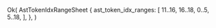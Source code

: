 Ok(
    AstTokenIdxRangeSheet {
        ast_token_idx_ranges: [
            11..16,
            16..18,
            0..5,
            5..18,
        ],
    },
)